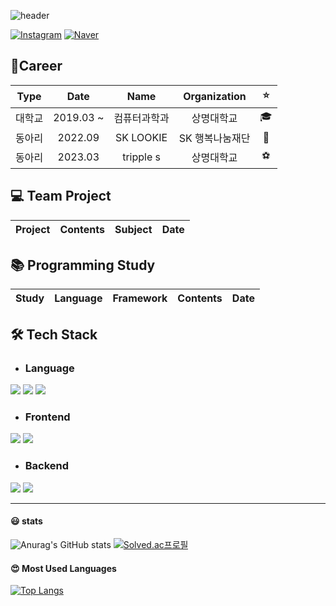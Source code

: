 ![header](https://capsule-render.vercel.app/api?type=waving&color=auto&height=300&section=header&text=Hello%20I'm%20gomin0&fontSize=70)

[![Instagram](https://img.shields.io/badge/Instagram-E4405F?style=round-square&logo=Instagram&logoColor=white&link=https://www.instagram.com/gomin__0/)](https://www.instagram.com/prgrmin_0317/) [![Naver](https://img.shields.io/badge/Naver-03C75A?style=round-square&logo=Gmail&logoColor=white&link=https://mail.naver.com/mail/?view=cm&fs=1&to=gomin0981113@naver.com)](https://mail.naver.com/mail/?view=cm&fs=1&to=gomin0981113@naver.com)


## 🌙Career

|  Type  |       Date        |           Name            |      Organization   |     :star:     |
| :----: |:-----------------:|:-------------------------:| :-------------: | :------------: |
| 대학교 | 2019.03 ~ |          컴퓨터과학과           |        상명대학교    | :mortar_board: |
| 동아리 | 2022.09  |         SK LOOKIE          |    SK 행복나눔재단    |     🦋     |
| 동아리 | 2023.03  |         tripple s          |    상명대학교    |     ⚽     |


## 💻 Team Project

|                                          Project                                          |                Contents                 |          Subject          |          Date           |
|:-----------------------------------------------------------------------------------------:|:---------------------------------------:|:-------------------------:|:-----------------------:|


## 📚 Programming Study

|                            Study                             |                                                Language                                                |                          Framework                           |                 Contents                  |          Date           |
| :----------------------------------------------------------: |:------------------------------------------------------------------------------------------------------:| :----------------------------------------------------------: | :---------------------------------------: | :---------------------: |


## :hammer_and_wrench: Tech Stack

* ### Language
<img src="https://img.shields.io/badge/Python-3776AB?style=plastic&logo=Python&logoColor=white">
<img src="https://img.shields.io/badge/Java-007396?style=plastic&logo=Java&logoColor=white">
<img src="https://img.shields.io/badge/C-A8B9CC?style=plastic&logo=C&logoColor=white">

* ### Frontend
<img src="https://img.shields.io/badge/HTML5-E34F26?style=plastic&logo=HTML5&logoColor=white">
<img src="https://img.shields.io/badge/CSS3-1572B6?style=plastic&logo=CSS3&logoColor=white">

* ### Backend
<img src="https://img.shields.io/badge/Django-092E20?style=plastic&logo=Django&logoColor=white">
<img src="https://img.shields.io/badge/Spring Boot-6DB33F?style=plastic&logo=Spring Boot&logoColor=white">


---
#### 😃 stats
![Anurag's GitHub stats](https://github-readme-stats.vercel.app/api?username=gomin0&show_icons=true&theme=radical)
[![Solved.ac프로필](http://mazassumnida.wtf/api/v2/generate_badge?boj=end1113)](https://solved.ac/end1113)


#### 😍 Most Used Languages
[![Top Langs](https://github-readme-stats.vercel.app/api/top-langs/?username=gomin0&layout=compact)](https://github.com/gomin0/github-readme-stats)
